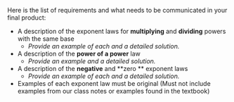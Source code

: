 Here is the list of requirements and what needs to be communicated in your final product:

- A description of the exponent laws for **multiplying** and **dividing** powers with the same base	
  - *Provide an example of each and a detailed solution.*
- A description of the **power of a power** law
  * *Provide an example and a detailed solution.*
- A description of the **negative** and **zero ** exponent laws
  * *Provide an example of each and a detailed solution.*
- Examples of each exponent law must be original (Must not include examples from our class notes or examples found in the textbook)

